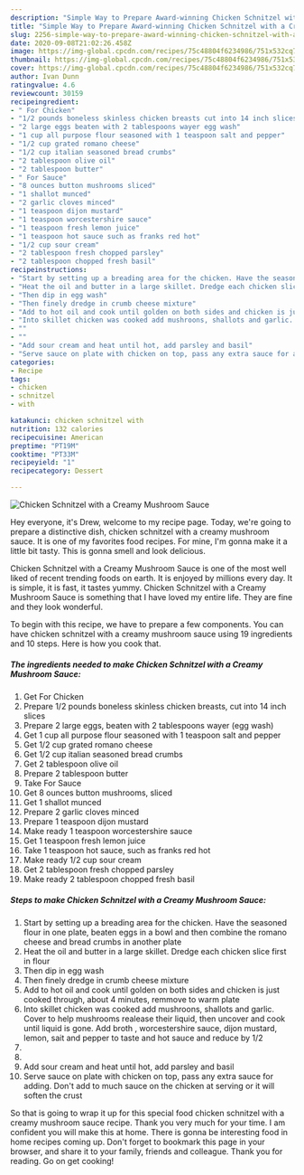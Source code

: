 ```yaml
---
description: "Simple Way to Prepare Award-winning Chicken Schnitzel with a Creamy Mushroom Sauce"
title: "Simple Way to Prepare Award-winning Chicken Schnitzel with a Creamy Mushroom Sauce"
slug: 2256-simple-way-to-prepare-award-winning-chicken-schnitzel-with-a-creamy-mushroom-sauce
date: 2020-09-08T21:02:26.458Z
image: https://img-global.cpcdn.com/recipes/75c48804f6234986/751x532cq70/chicken-schnitzel-with-a-creamy-mushroom-sauce-recipe-main-photo.jpg
thumbnail: https://img-global.cpcdn.com/recipes/75c48804f6234986/751x532cq70/chicken-schnitzel-with-a-creamy-mushroom-sauce-recipe-main-photo.jpg
cover: https://img-global.cpcdn.com/recipes/75c48804f6234986/751x532cq70/chicken-schnitzel-with-a-creamy-mushroom-sauce-recipe-main-photo.jpg
author: Ivan Dunn
ratingvalue: 4.6
reviewcount: 30159
recipeingredient:
- " For Chicken"
- "1/2 pounds boneless skinless chicken breasts cut into 14 inch slices"
- "2 large eggs beaten with 2 tablespoons wayer egg wash"
- "1 cup all purpose flour seasoned with 1 teaspoon salt and pepper"
- "1/2 cup grated romano cheese"
- "1/2 cup italian seasoned bread crumbs"
- "2 tablespoon olive oil"
- "2 tablespoon butter"
- " For Sauce"
- "8 ounces button mushrooms sliced"
- "1 shallot munced"
- "2 garlic cloves minced"
- "1 teaspoon dijon mustard"
- "1 teaspoon worcestershire sauce"
- "1 teaspoon fresh lemon juice"
- "1 teaspoon hot sauce such as franks red hot"
- "1/2 cup sour cream"
- "2 tablespoon fresh chopped parsley"
- "2 tablespoon chopped fresh basil"
recipeinstructions:
- "Start by setting up a breading area for the chicken. Have the seasoned flour in one plate, beaten eggs in a bowl and then combine the romano cheese and bread crumbs in another plate"
- "Heat the oil and butter in a large skillet. Dredge each chicken slice first in flour"
- "Then dip in egg wash"
- "Then finely dredge in crumb cheese mixture"
- "Add to hot oil and cook until golden on both sides and chicken is just cooked through, about 4 minutes, remmove to warm plate"
- "Into skillet chicken was cooked add mushroons, shallots and garlic. Cover to help mushrooms realease their  liquid, then uncover and cook until liquid is gone. Add broth , worcestershire sauce, dijon mustard, lemon, sait and pepper to taste and hot sauce and reduce by 1/2"
- ""
- ""
- "Add sour cream and heat until hot, add parsley and basil"
- "Serve sauce on plate with chicken on top, pass any extra sauce for adding. Don&#39;t  add to much sauce on the chicken at serving or it will soften the crust"
categories:
- Recipe
tags:
- chicken
- schnitzel
- with

katakunci: chicken schnitzel with 
nutrition: 132 calories
recipecuisine: American
preptime: "PT19M"
cooktime: "PT33M"
recipeyield: "1"
recipecategory: Dessert

---
```



![Chicken Schnitzel with a Creamy Mushroom Sauce](https://img-global.cpcdn.com/recipes/75c48804f6234986/751x532cq70/chicken-schnitzel-with-a-creamy-mushroom-sauce-recipe-main-photo.jpg)

Hey everyone, it's Drew, welcome to my recipe page. Today, we're going to prepare a distinctive dish, chicken schnitzel with a creamy mushroom sauce. It is one of my favorites food recipes. For mine, I'm gonna make it a little bit tasty. This is gonna smell and look delicious.

Chicken Schnitzel with a Creamy Mushroom Sauce is one of the most well liked of recent trending foods on earth. It is enjoyed by millions every day. It is simple, it is fast, it tastes yummy. Chicken Schnitzel with a Creamy Mushroom Sauce is something that I have loved my entire life. They are fine and they look wonderful.




To begin with this recipe, we have to prepare a few components. You can have chicken schnitzel with a creamy mushroom sauce using 19 ingredients and 10 steps. Here is how you cook that.

<!--inarticleads1-->

##### The ingredients needed to make Chicken Schnitzel with a Creamy Mushroom Sauce:

1. Get  For Chicken
1. Prepare 1/2 pounds boneless skinless chicken breasts, cut into 14 inch slices
1. Prepare 2 large eggs, beaten with 2 tablespoons wayer (egg wash)
1. Get 1 cup all purpose flour seasoned with 1 teaspoon salt and pepper
1. Get 1/2 cup grated romano cheese
1. Get 1/2 cup italian seasoned bread crumbs
1. Get 2 tablespoon olive oil
1. Prepare 2 tablespoon butter
1. Take  For Sauce
1. Get 8 ounces button mushrooms, sliced
1. Get 1 shallot munced
1. Prepare 2 garlic cloves minced
1. Prepare 1 teaspoon dijon mustard
1. Make ready 1 teaspoon worcestershire sauce
1. Get 1 teaspoon fresh lemon juice
1. Take 1 teaspoon hot sauce, such as franks red hot
1. Make ready 1/2 cup sour cream
1. Get 2 tablespoon fresh chopped parsley
1. Make ready 2 tablespoon chopped fresh basil




<!--inarticleads2-->

##### Steps to make Chicken Schnitzel with a Creamy Mushroom Sauce:

1. Start by setting up a breading area for the chicken. Have the seasoned flour in one plate, beaten eggs in a bowl and then combine the romano cheese and bread crumbs in another plate
1. Heat the oil and butter in a large skillet. Dredge each chicken slice first in flour
1. Then dip in egg wash
1. Then finely dredge in crumb cheese mixture
1. Add to hot oil and cook until golden on both sides and chicken is just cooked through, about 4 minutes, remmove to warm plate
1. Into skillet chicken was cooked add mushroons, shallots and garlic. Cover to help mushrooms realease their  liquid, then uncover and cook until liquid is gone. Add broth , worcestershire sauce, dijon mustard, lemon, sait and pepper to taste and hot sauce and reduce by 1/2
1. 
1. 
1. Add sour cream and heat until hot, add parsley and basil
1. Serve sauce on plate with chicken on top, pass any extra sauce for adding. Don&#39;t  add to much sauce on the chicken at serving or it will soften the crust




So that is going to wrap it up for this special food chicken schnitzel with a creamy mushroom sauce recipe. Thank you very much for your time. I am confident you will make this at home. There is gonna be interesting food in home recipes coming up. Don't forget to bookmark this page in your browser, and share it to your family, friends and colleague. Thank you for reading. Go on get cooking!
